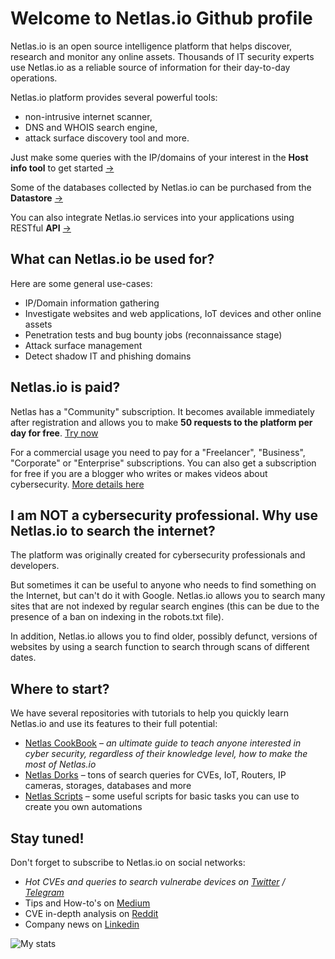 

# Welcome to Netlas.io Github profile

Netlas.io is an open source intelligence platform that helps discover, research and monitor any online assets. Thousands of IT security experts use Netlas.io as a reliable source of information for their day-to-day operations.

Netlas.io platform provides several powerful tools:

* non-intrusive internet scanner, 
* DNS and WHOIS search engine,
* attack surface discovery tool and more.

Just make some queries with the IP/domains of your interest in the **Host info tool** to get started [→](https://app.netlas.io/host/)

Some of the databases collected by Netlas.io can be purchased from the **Datastore** [→](https://app.netlas.io/datastore/)  

You can also integrate Netlas.io services into your applications using RESTful **API** [→](https://docs.netlas.io/automation/)    



## What can Netlas.io be used for?

Here are some general use-cases:

 - IP/Domain information gathering
 - Investigate websites and web applications, IoT devices and other online assets
 - Penetration tests and bug bounty jobs (reconnaissance stage)
 - Attack surface management
 - Detect shadow IT and phishing domains



## Netlas.io is paid?

Netlas has a "Community" subscription. It becomes available immediately after registration and allows you to make **50 requests to the platform per day for free**. [Try now](https://app.netlas.io/host/)


For a commercial usage you need to pay for a "Freelancer", "Business", "Corporate" or "Enterprise" subscriptions. You can also get a subscription for free if you are a blogger who writes or makes videos about cybersecurity. [More details here](https://netlas.io/pricing/)



## I am NOT a cybersecurity professional. Why use Netlas.io to search the internet?

The platform was originally created for cybersecurity professionals and developers. 

But sometimes it can be useful to anyone who needs to find something on the Internet, but can't do it with Google.  Netlas.io allows you to search many sites that are not indexed by regular search engines (this can be due to the presence of a ban on indexing in the robots.txt file). 


In addition, Netlas.io allows you to find older, possibly defunct, versions of websites by using a search function to search through scans of different dates.




## Where to start?

We have several repositories with tutorials to help you quickly learn Netlas.io and use its features to their full potential:

* [Netlas CookBook](https://github.com/netlas-io/netlas-cookbook) – *an ultimate guide to teach anyone interested in cyber security, regardless of their knowledge level, how to make the most of Netlas.io*
* [Netlas Dorks](https://github.com/netlas-io/netlas-dorks) – tons of search queries for CVEs, IoT, Routers, IP cameras, storages, databases and more
* [Netlas Scripts](https://github.com/netlas-io/netlas-scripts) – some useful scripts for basic tasks you can use to create you own automations




## Stay tuned!

Don't forget to subscribe to Netlas.io on social networks:


* *Hot CVEs and queries to search vulnerabe devices on [Twitter](https://twitter.com/Netlas_io) / [Telegram](https://t.me/netlas)*
* Tips and How-to's on [Medium](https://netlas.medium.com/)
* CVE in-depth analysis on [Reddit](https://www.reddit.com/user/netlas_io)
* Company news on [Linkedin](https://www.linkedin.com/company/netlas-io/)


![My stats](https://github-readme-stats.vercel.app/api?username=netlas-io&count_private=true&show_icons=true&theme=dark)
